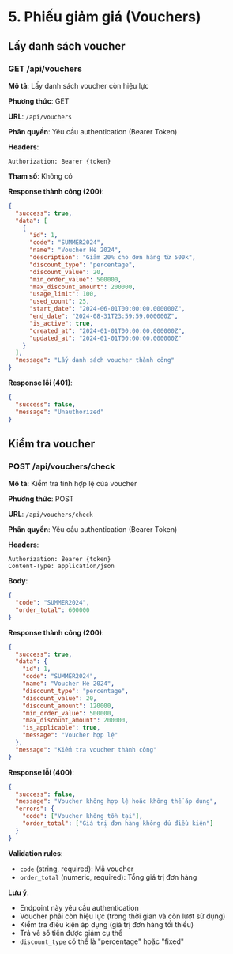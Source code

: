 # 5. Phiếu giảm giá (Vouchers)

## Lấy danh sách voucher

### GET /api/vouchers

**Mô tả**: Lấy danh sách voucher còn hiệu lực

**Phương thức**: GET

**URL**: `/api/vouchers`

**Phân quyền**: Yêu cầu authentication (Bearer Token)

**Headers**:

```
Authorization: Bearer {token}
```

**Tham số**: Không có

**Response thành công (200)**:

```json
{
  "success": true,
  "data": [
    {
      "id": 1,
      "code": "SUMMER2024",
      "name": "Voucher Hè 2024",
      "description": "Giảm 20% cho đơn hàng từ 500k",
      "discount_type": "percentage",
      "discount_value": 20,
      "min_order_value": 500000,
      "max_discount_amount": 200000,
      "usage_limit": 100,
      "used_count": 25,
      "start_date": "2024-06-01T00:00:00.000000Z",
      "end_date": "2024-08-31T23:59:59.000000Z",
      "is_active": true,
      "created_at": "2024-01-01T00:00:00.000000Z",
      "updated_at": "2024-01-01T00:00:00.000000Z"
    }
  ],
  "message": "Lấy danh sách voucher thành công"
}
```

**Response lỗi (401)**:

```json
{
  "success": false,
  "message": "Unauthorized"
}
```

## Kiểm tra voucher

### POST /api/vouchers/check

**Mô tả**: Kiểm tra tính hợp lệ của voucher

**Phương thức**: POST

**URL**: `/api/vouchers/check`

**Phân quyền**: Yêu cầu authentication (Bearer Token)

**Headers**:

```
Authorization: Bearer {token}
Content-Type: application/json
```

**Body**:

```json
{
  "code": "SUMMER2024",
  "order_total": 600000
}
```

**Response thành công (200)**:

```json
{
  "success": true,
  "data": {
    "id": 1,
    "code": "SUMMER2024",
    "name": "Voucher Hè 2024",
    "discount_type": "percentage",
    "discount_value": 20,
    "discount_amount": 120000,
    "min_order_value": 500000,
    "max_discount_amount": 200000,
    "is_applicable": true,
    "message": "Voucher hợp lệ"
  },
  "message": "Kiểm tra voucher thành công"
}
```

**Response lỗi (400)**:

```json
{
  "success": false,
  "message": "Voucher không hợp lệ hoặc không thể áp dụng",
  "errors": {
    "code": ["Voucher không tồn tại"],
    "order_total": ["Giá trị đơn hàng không đủ điều kiện"]
  }
}
```

**Validation rules**:

- `code` (string, required): Mã voucher
- `order_total` (numeric, required): Tổng giá trị đơn hàng

**Lưu ý**:

- Endpoint này yêu cầu authentication
- Voucher phải còn hiệu lực (trong thời gian và còn lượt sử dụng)
- Kiểm tra điều kiện áp dụng (giá trị đơn hàng tối thiểu)
- Trả về số tiền được giảm cụ thể
- `discount_type` có thể là "percentage" hoặc "fixed"
